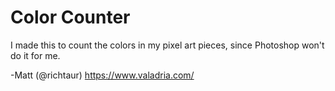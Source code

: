 # Color Counter

I made this to count the colors in my pixel art pieces, since Photoshop won't do it for me.

-Matt (@richtaur)
https://www.valadria.com/